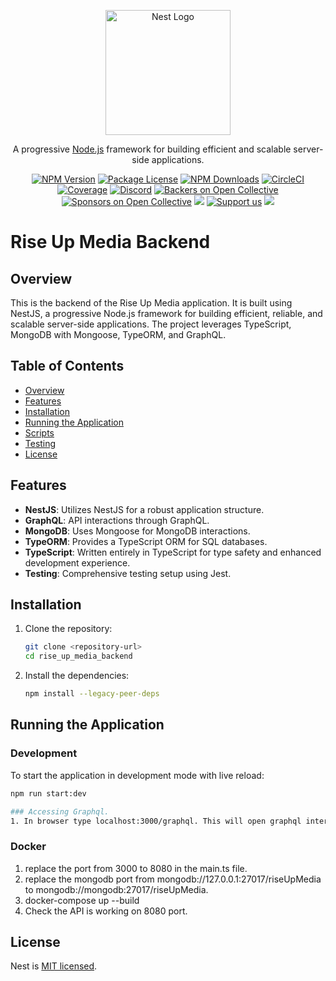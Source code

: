 <p align="center">
  <a href="http://nestjs.com/" target="blank"><img src="https://nestjs.com/img/logo-small.svg" width="200" alt="Nest Logo" /></a>
</p>

[circleci-image]: https://img.shields.io/circleci/build/github/nestjs/nest/master?token=abc123def456
[circleci-url]: https://circleci.com/gh/nestjs/nest

  <p align="center">A progressive <a href="http://nodejs.org" target="_blank">Node.js</a> framework for building efficient and scalable server-side applications.</p>
    <p align="center">
<a href="https://www.npmjs.com/~nestjscore" target="_blank"><img src="https://img.shields.io/npm/v/@nestjs/core.svg" alt="NPM Version" /></a>
<a href="https://www.npmjs.com/~nestjscore" target="_blank"><img src="https://img.shields.io/npm/l/@nestjs/core.svg" alt="Package License" /></a>
<a href="https://www.npmjs.com/~nestjscore" target="_blank"><img src="https://img.shields.io/npm/dm/@nestjs/common.svg" alt="NPM Downloads" /></a>
<a href="https://circleci.com/gh/nestjs/nest" target="_blank"><img src="https://img.shields.io/circleci/build/github/nestjs/nest/master" alt="CircleCI" /></a>
<a href="https://coveralls.io/github/nestjs/nest?branch=master" target="_blank"><img src="https://coveralls.io/repos/github/nestjs/nest/badge.svg?branch=master#9" alt="Coverage" /></a>
<a href="https://discord.gg/G7Qnnhy" target="_blank"><img src="https://img.shields.io/badge/discord-online-brightgreen.svg" alt="Discord"/></a>
<a href="https://opencollective.com/nest#backer" target="_blank"><img src="https://opencollective.com/nest/backers/badge.svg" alt="Backers on Open Collective" /></a>
<a href="https://opencollective.com/nest#sponsor" target="_blank"><img src="https://opencollective.com/nest/sponsors/badge.svg" alt="Sponsors on Open Collective" /></a>
  <a href="https://paypal.me/kamilmysliwiec" target="_blank"><img src="https://img.shields.io/badge/Donate-PayPal-ff3f59.svg"/></a>
    <a href="https://opencollective.com/nest#sponsor"  target="_blank"><img src="https://img.shields.io/badge/Support%20us-Open%20Collective-41B883.svg" alt="Support us"></a>
  <a href="https://twitter.com/nestframework" target="_blank"><img src="https://img.shields.io/twitter/follow/nestframework.svg?style=social&label=Follow"></a>
</p>
  <!--[![Backers on Open Collective](https://opencollective.com/nest/backers/badge.svg)](https://opencollective.com/nest#backer)
  [![Sponsors on Open Collective](https://opencollective.com/nest/sponsors/badge.svg)](https://opencollective.com/nest#sponsor)-->


# Rise Up Media Backend

## Overview

This is the backend of the Rise Up Media application. It is built using NestJS, a progressive Node.js framework for building efficient, reliable, and scalable server-side applications. The project leverages TypeScript, MongoDB with Mongoose, TypeORM, and GraphQL.

## Table of Contents

- [Overview](#overview)
- [Features](#features)
- [Installation](#installation)
- [Running the Application](#running-the-application)
- [Scripts](#scripts)
- [Testing](#testing)
- [License](#license)

## Features

- **NestJS**: Utilizes NestJS for a robust application structure.
- **GraphQL**: API interactions through GraphQL.
- **MongoDB**: Uses Mongoose for MongoDB interactions.
- **TypeORM**: Provides a TypeScript ORM for SQL databases.
- **TypeScript**: Written entirely in TypeScript for type safety and enhanced development experience.
- **Testing**: Comprehensive testing setup using Jest.

## Installation

1. Clone the repository:

    ```bash
    git clone <repository-url>
    cd rise_up_media_backend
    ```

2. Install the dependencies:

    ```bash
    npm install --legacy-peer-deps
    ```

## Running the Application

### Development

To start the application in development mode with live reload:

```bash
npm run start:dev

### Accessing Graphql.
1. In browser type localhost:3000/graphql. This will open graphql interface to query the database.

```

### Docker

1. replace the port from 3000 to 8080 in the main.ts file.
2. replace the mongodb port from mongodb://127.0.0.1:27017/riseUpMedia to mongodb://mongodb:27017/riseUpMedia.
3. docker-compose up --build
4. Check the API is working on 8080 port.

## License

Nest is [MIT licensed](LICENSE).
